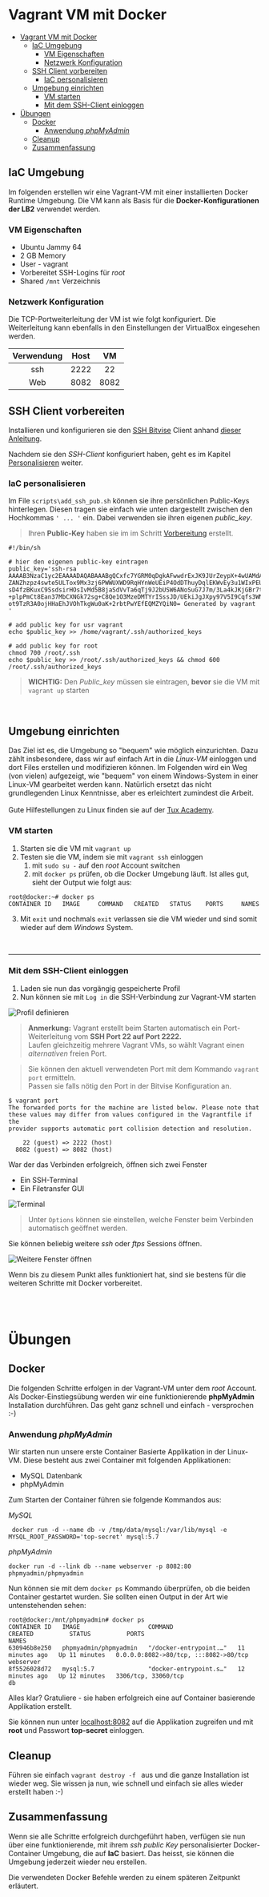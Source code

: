 
[1]: https://www.tuxcademy.org/download/de/adm1/adm1-de-manual.pdf "Tux Academy"
[2]: https://www.bitvise.com/ssh-client-download "Bitvise SSH/SFTP Client"

# Vagrant VM mit Docker

- [Vagrant VM mit Docker](#vagrant-vm-mit-docker)
  - [IaC Umgebung](#iac-umgebung)
    - [VM Eigenschaften](#vm-eigenschaften)
    - [Netzwerk Konfiguration](#netzwerk-konfiguration)
  - [SSH Client vorbereiten](#ssh-client-vorbereiten)
    - [IaC personalisieren](#iac-personalisieren)
  - [Umgebung einrichten](#umgebung-einrichten)
    - [VM starten](#vm-starten)
    - [Mit dem SSH-Client einloggen](#mit-dem-ssh-client-einloggen)
- [Übungen](#übungen)
  - [Docker](#docker)
    - [Anwendung *phpMyAdmin*](#anwendung-phpmyadmin)
  - [Cleanup](#cleanup)
  - [Zusammenfassung](#zusammenfassung)
  

## IaC Umgebung

Im folgenden erstellen wir eine Vagrant-VM mit einer installierten Docker Runtime Umgebung. Die VM kann als Basis für die **Docker-Konfigurationen der LB2** verwendet werden. 

### VM Eigenschaften

* Ubuntu Jammy 64
* 2 GB Memory
* User - vagrant
* Vorbereitet SSH-Logins für *root*
* Shared `/mnt` Verzeichnis 

### Netzwerk Konfiguration

Die TCP-Portweiterleitung der VM ist wie folgt konfiguriert. Die Weiterleitung kann ebenfalls in den Einstellungen der VirtualBox eingesehen werden.

  |Verwendung| Host| VM | 
  |:--:|:--:|:--:|
  |ssh| 2222| 22 |
  |Web|8082|8082|

## SSH Client vorbereiten

Installieren und konfigurieren sie den [SSH Bitvise][2] Client anhand [dieser Anleitung](Bitvise.md).

Nachdem sie den *SSH-Client* konfiguriert haben, geht es im Kapitel [Personalisieren](#personalisieren) weiter.


### IaC personalisieren

Im File `scripts\add_ssh_pub.sh` können sie ihre persönlichen Public-Keys hinterlegen. Diesen tragen sie einfach wie unten dargestellt zwischen den Hochkommas `' ... '` ein. Dabei verwenden sie ihren eigenen *public_key*.

> Ihren **Public-Key** haben sie im im Schritt [Vorbereitung](#vorbereitung) erstellt.

```
#!/bin/sh

# hier den eigenen public-key eintragen
public_key='ssh-rsa AAAAB3NzaC1yc2EAAAADAQABAAABgQCxfc7YGRM0qDgkAFwwdrExJK9JUrZeypX+4wUAMdAIkbZ0bCclzV5Kpg9ZON7qlulhyEsRS+ZUtDZe+
ZANZhzpz4swte5ULTox9Mx3zj6PWWUXWD9RqHYnWeUEiP4OdDThuyDqlEKWvEy3u1WIxPEUiv3kjAiX2XR4MC0l5/OiJCP5ea8iXEiFI+NUzy7mCWuWW8Fp6iPX0giI4P
sD4fzBKuxC9SsdsirHOsIvMd5B8jaSdVvTa6qTj9J2bUSW6ANoSuG7J7m/3La4kJKjGBr7tsuELj5z0QSoEybZsU6KxWlDQwGGDV6OSQ8swfLFoJu7jckRupkBWHspuBk
+plpPmCt8Ean37MbCXNGk72sg+C8Qe1O3MzeDMTYrISssJD/UEkiJgJXpy97V5I9Cqfs3WNf7YZSErzKYAFjEjsishWu+ydveETfsMB+I/ledgu/gX/+Af5ZiyGApMTF+
ot9TzR3A0ojHHaEhJVOhTkgWu0aK+2rbtPwYEfEQMZYQiN0= Generated by vagrant '

# add public key for usr vagrant
echo $public_key >> /home/vagrant/.ssh/authorized_keys

# add public key for root
chmod 700 /root/.ssh
echo $public_key >> /root/.ssh/authorized_keys && chmod 600 /root/.ssh/authorized_keys
```


> **WICHTIG:** Den *Public_key* müssen sie eintragen, **bevor** sie die VM mit `vagrant up` starten 

<br>

## Umgebung einrichten

Das Ziel ist es, die Umgebung so "bequem" wie möglich einzurichten. Dazu zählt insbesondere, dass wir auf einfach Art in die *Linux-VM* einloggen und dort Files erstellen und modifizieren können. Im Folgenden wird ein Weg (von vielen) aufgezeigt, wie "bequem" von einem Windows-System in einer Linux-VM gearbeitet werden kann. Natürlich ersetzt das nicht grundlegenden Linux Kenntnisse, aber es erleichtert zumindest die Arbeit.<br><br>Gute Hilfestellungen zu Linux finden sie auf der [Tux Academy][1].

### VM starten

1) Starten sie die VM mit `vagrant up`
2) Testen sie die VM, indem sie mit `vagrant ssh` einloggen
   1) mit `sudo su -` auf den *root* Account switchen
   2) mit `docker ps` prüfen, ob die Docker Umgebung läuft. Ist alles gut, sieht der Output wie folgt aus:

```
root@docker:~# docker ps
CONTAINER ID   IMAGE     COMMAND   CREATED   STATUS    PORTS     NAMES
```
3) Mit `exit` und nochmals `exit` verlassen sie die VM wieder und sind somit wieder auf dem *Windows* System.

<br>

---

### Mit dem SSH-Client einloggen

1. Laden sie nun das vorgängig gespeicherte Profil
2. Nun können sie mit `Log in` die SSH-Verbindung zur Vagrant-VM starten

![Profil definieren](images/bw_10.png) 

> **Anmerkung:** Vagrant erstellt beim Starten automatisch ein Port-Weiterleitung vom **SSH Port 22 auf Port 2222.**<br>
> Laufen gleichzeitig mehrere Vagrant VMs, so wählt Vagrant einen *alternativen* freien Port.

> Sie können den aktuell verwendeten Port mit dem Kommando `vagrant port` ermitteln.<br>Passen sie falls nötig den Port in der Bitvise Konfiguration an.

```
$ vagrant port
The forwarded ports for the machine are listed below. Please note that
these values may differ from values configured in the Vagrantfile if the
provider supports automatic port collision detection and resolution.

    22 (guest) => 2222 (host)
  8082 (guest) => 8082 (host)
```

War der das Verbinden erfolgreich, öffnen sich zwei Fenster
* Ein SSH-Terminal
* Ein Filetransfer GUI 

![Terminal](images/bw_12.png) 

> Unter `Options` können sie einstellen, welche Fenster beim Verbinden automatisch geöffnet werden.

Sie können beliebig weitere *ssh* oder *ftps* Sessions öffnen.

![Weitere Fenster öffnen](images/bw_8.png) 

Wenn bis zu diesem Punkt alles funktioniert hat, sind sie bestens für die weiteren Schritte mit Docker vorbereitet.

<br><br>

# Übungen

## Docker

Die folgenden Schritte erfolgen in der Vagrant-VM unter dem *root* Account. Als Docker-Einstiegsübung werden wir eine funktionierende **phpMyAdmin** Installation durchführen. Das geht ganz schnell und einfach - versprochen :-)

### Anwendung *phpMyAdmin*

Wir starten nun unsere erste Container Basierte Applikation in der Linux-VM. Diese besteht aus zwei Container mit folgenden Applikationen:

* MySQL Datenbank
* phpMyAdmin

Zum Starten der Container führen sie folgende Kommandos aus:

*MySQL*

` docker run -d --name db -v /tmp/data/mysql:/var/lib/mysql -e MYSQL_ROOT_PASSWORD='top-secret' mysql:5.7`

*phpMyAdmin*

`docker run -d --link db --name webserver -p 8082:80 phpmyadmin/phpmyadmin`

Nun können sie mit dem `docker ps` Kommando überprüfen, ob die beiden Container gestartet wurden. Sie sollten einen Output in der Art wie untenstehenden sehen:

```
root@docker:/mnt/phpmyadmin# docker ps
CONTAINER ID   IMAGE                   COMMAND                  CREATED          STATUS          PORTS                                   NAMES
630946b8e250   phpmyadmin/phpmyadmin   "/docker-entrypoint.…"   11 minutes ago   Up 11 minutes   0.0.0.0:8082->80/tcp, :::8082->80/tcp   webserver
8f5526028d72   mysql:5.7               "docker-entrypoint.s…"   12 minutes ago   Up 12 minutes   3306/tcp, 33060/tcp                     db
```

Alles klar? Gratuliere - sie haben erfolgreich eine auf Container basierende Applikation erstellt.

Sie können nun unter [localhost:8082](localhost:8082) auf die Applikation zugreifen und mit **root** und Passwort **top-secret** einloggen.

## Cleanup

Führen sie einfach `vagrant destroy -f ` aus und die ganze Installation ist wieder weg. Sie wissen ja nun, wie schnell und einfach sie alles wieder erstellt haben :-)

## Zusammenfassung

Wenn sie alle Schritte erfolgreich durchgeführt haben, verfügen sie nun über eine funktionierende, mit ihrem *ssh public Key* personalisierter Docker-Container Umgebung, die auf **IaC** basiert. Das heisst, sie können die Umgebung jederzeit wieder neu erstellen.

Die verwendeten Docker Befehle werden zu einem späteren Zeitpunkt erläutert.











  


